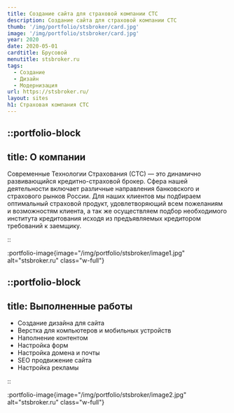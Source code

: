 ```yaml
---
title: Создание сайта для страховой компании СТС
description: Создание сайта для страховой компании СТС
thumb: '/img/portfolio/stsbroker/card.jpg'
image: '/img/portfolio/stsbroker/card.jpg'
year: 2020
date: 2020-05-01
cardtitle: Брусовой
menutitle: stsbroker.ru
tags:
  - Создание
  - Дизайн
  - Модернизация
url: https://stsbroker.ru/
layout: sites
h1: Страховая компания СТС
---
```


 

::portfolio-block
---
title: О компании
---
Современные Технологии Страхования (СТС) — это динамично развивающийся кредитно-страховой брокер. Сфера нашей
деятельности включает различные направления банковского и страхового рынков России. Для наших клиентов мы подбираем
оптимальный страховой продукт, удовлетворяющий всем пожеланиям и возможностям клиента, а так же осуществляем подбор
необходимого института кредитования исходя из предъявляемых кредитором требований к заемщику.

::

:portfolio-image{image="/img/portfolio/stsbroker/image1.jpg" alt="stsbroker.ru" class="w-full"}

::portfolio-block
---
title: Выполненные работы
---

- Создание дизайна для сайта
- Верстка для компьютеров и мобильных устройств
- Наполнение контентом
- Настройка форм
- Настройка домена и почты
- SEO продвижение сайта
- Настройка рекламы

::

:portfolio-image{image="/img/portfolio/stsbroker/image2.jpg" alt="stsbroker.ru" class="w-full"}